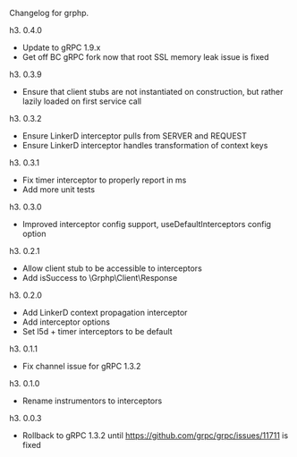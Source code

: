 Changelog for grphp.

h3. 0.4.0

* Update to gRPC 1.9.x
* Get off BC gRPC fork now that root SSL memory leak issue is fixed

h3. 0.3.9

* Ensure that client stubs are not instantiated on construction, but rather lazily loaded on first service call

h3. 0.3.2

* Ensure LinkerD interceptor pulls from SERVER and REQUEST
* Ensure LinkerD interceptor handles transformation of context keys

h3. 0.3.1

* Fix timer interceptor to properly report in ms
* Add more unit tests

h3. 0.3.0

* Improved interceptor config support, useDefaultInterceptors config option

h3. 0.2.1

* Allow client stub to be accessible to interceptors
* Add isSuccess to \Grphp\Client\Response

h3. 0.2.0

* Add LinkerD context propagation interceptor
* Add interceptor options
* Set l5d + timer interceptors to be default

h3. 0.1.1

* Fix channel issue for gRPC 1.3.2

h3. 0.1.0

* Rename instrumentors to interceptors

h3. 0.0.3

* Rollback to gRPC 1.3.2 until https://github.com/grpc/grpc/issues/11711 is fixed
